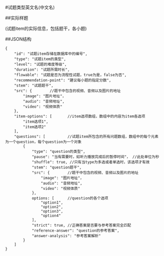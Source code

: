 #试题类型英文名(中文名)

##实际样题

(试题item的实际信息，包括题干，各小题)

##JSON结构

	{
		"id": "试题item存储在数据库中的编号",						
		"type": "试题item的类型",			
		"level": "试题的难度等级",						
		"duration": "试题所需时长",					
		"flowable": "试题是否为流程性试题，true为是，false为否",				
		"recommendation-point": "建议每小题的指定分数",		
		"stem": "试题题干",
		"src": { 		//题干中包含的视频、音频以及图片的地址
			"image": "图片地址"，
			"audio": "音频地址",
			"video": "视频体质"
		},
		"item-options": [ 		//item选项数组，数组中的内容为item各选项
			"item选项1",			
			"item选项2"
		],
		"questions": [			//试题item所包含的所有问题数组，数组中的每个元素为一个question，每个question为一个对象
			{
				"type": "question的类型",
				"pause": "当有需要时，如听力播放完成后的暂停时间"， //此处单位为秒
				"shuffle": true, //只有当type为多选或者单选时，该选项才有效			
				"stem": "question题干",	
				"src": { 		//题干中包含的视频、音频以及图片的地址
					"image": "图片地址"，
					"audio": "音频地址",
					"video": "视频体质"
				},		
				options: [		//question的各个选项
					"option1",
					"option2",
					"option3",
					"option4"
				],
				"strict": true,	//正确答案是否要与参考答案完全匹配
				"reference-answer": "question的参考答案",		
				"answer-analysis": "参考答案解析"
			}
		]
	}
